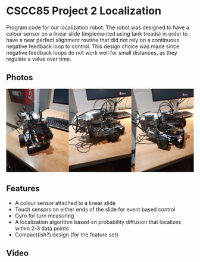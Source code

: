 # CSCC85 Project 2 Localization

Program code for our localization robot. The robot was designed to have a colour sensor on a linear slide (implemented using tank treads) in order to have a near perfect alignment routine that did not rely on a continuous negative feedback loop to control. This design choice was made since negative feedback loops do not work well for small distances, as they regulate a value over time.

## Photos

![image](./README/localisation1.png)

## Features

- A colour sensor attached to a linear slide
- Touch sensors on either ends of the slide for event based control
- Gyro for turn measuring
- A localization algorithm based on probability diffusion that localizes within 2-3 data points
- Compact(ish?) design (for the feature set)

## Video